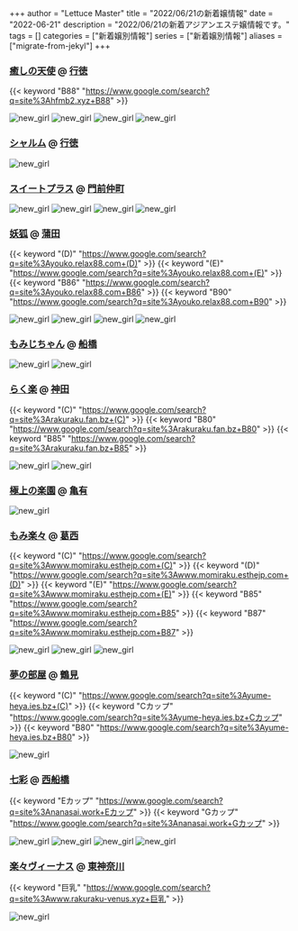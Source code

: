 +++
author = "Lettuce Master"
title = "2022/06/21の新着嬢情報"
date = "2022-06-21"
description = "2022/06/21の新着アジアンエステ嬢情報です。"
tags = []
categories = ["新着嬢別情報"]
series = ["新着嬢別情報"]
aliases = ["migrate-from-jekyl"]
+++
### [癒しの天使](http://hfmb2.xyz/) @ [行徳](/post/gyotoku)
{{< keyword "B88" "https://www.google.com/search?q=site%3Ahfmb2.xyz+B88" >}} 

![new_girl](https://i.imgur.com/G4trhj8.jpeg)
![new_girl](https://i.imgur.com/5FRUEim.jpeg)
![new_girl](https://i.imgur.com/HNdu4Yd.jpeg)
![new_girl](https://i.imgur.com/9YfU4BC.jpeg)
### [シャルム](http://hi-msg.com/charme/) @ [行徳](/post/gyotoku)


![new_girl](https://i.imgur.com/3dJ2bA4.jpeg)
### [スイートプラス](https://sweet-plus.work/) @ [門前仲町](/post/monzennakacho)


![new_girl](https://sweet-plus.work/_src/66844722/mark2_20220612113404523.png)
![new_girl](https://sweet-plus.work/_src/66844887/sign.png)
![new_girl](https://sweet-plus.work/_src/66844889/bk2.jpg)
![new_girl](https://sweet-plus.work/_src/66844891/banner1.png)
### [妖狐](http://youko.relax88.com/) @ [蒲田](/post/kamata)
{{< keyword "(D)" "https://www.google.com/search?q=site%3Ayouko.relax88.com+(D)" >}} {{< keyword "(E)" "https://www.google.com/search?q=site%3Ayouko.relax88.com+(E)" >}} {{< keyword "B86" "https://www.google.com/search?q=site%3Ayouko.relax88.com+B86" >}} {{< keyword "B90" "https://www.google.com/search?q=site%3Ayouko.relax88.com+B90" >}} 

![new_girl](https://i.imgur.com/OCMjJx1.png)
![new_girl](https://i.imgur.com/CHjQO7O.png)
![new_girl](https://i.imgur.com/bv0hDkX.png)
![new_girl](https://i.imgur.com/tGeKrT7.png)
### [もみじちゃん](http://hfmh8.xyz/) @ [船橋](/post/funabashi)


![new_girl](https://i.imgur.com/4yAJ9aq.jpeg)
![new_girl](https://i.imgur.com/9BjVjrt.jpeg)
### [らく楽](https://rakuraku.fan.bz/) @ [神田](/post/kanda)
{{< keyword "(C)" "https://www.google.com/search?q=site%3Arakuraku.fan.bz+(C)" >}} {{< keyword "B80" "https://www.google.com/search?q=site%3Arakuraku.fan.bz+B80" >}} {{< keyword "B85" "https://www.google.com/search?q=site%3Arakuraku.fan.bz+B85" >}} 

![new_girl](https://rakuraku.fan.bz/photos/sites/59/2022/06/2022062002234459.jpg_300X400.jpg)
![new_girl](https://rakuraku.fan.bz/photos/sites/59/2022/06/2022062002234529.jpg_300X400.jpg)
### [極上の楽園](http://hi-msg.com/gokulove/) @ [亀有](/post/kameari)


![new_girl](https://i.imgur.com/OpBETJh.jpeg)
### [もみ楽々](http://www.momiraku.esthejp.com/) @ [葛西](/post/kasai)
{{< keyword "(C)" "https://www.google.com/search?q=site%3Awww.momiraku.esthejp.com+(C)" >}} {{< keyword "(D)" "https://www.google.com/search?q=site%3Awww.momiraku.esthejp.com+(D)" >}} {{< keyword "(E)" "https://www.google.com/search?q=site%3Awww.momiraku.esthejp.com+(E)" >}} {{< keyword "B85" "https://www.google.com/search?q=site%3Awww.momiraku.esthejp.com+B85" >}} {{< keyword "B87" "https://www.google.com/search?q=site%3Awww.momiraku.esthejp.com+B87" >}} 

![new_girl](https://i.imgur.com/q9OB3yf.jpeg)
![new_girl](https://i.imgur.com/OSh4izf.jpeg)
![new_girl](https://i.imgur.com/oJ76MRF.jpeg)
### [夢の部屋](https://yume-heya.ies.bz/) @ [鶴見](/post/tsurumi)
{{< keyword "(C)" "https://www.google.com/search?q=site%3Ayume-heya.ies.bz+(C)" >}} {{< keyword "Cカップ" "https://www.google.com/search?q=site%3Ayume-heya.ies.bz+Cカップ" >}} {{< keyword "B80" "https://www.google.com/search?q=site%3Ayume-heya.ies.bz+B80" >}} 

![new_girl](https://yume-heya.ies.bz/photos/sites/14/2022/06/2022062002274112.jpg_300X400.jpg)
### [七彩](http://nanasai.work/) @ [西船橋](/post/nishifunabashi)
{{< keyword "Eカップ" "https://www.google.com/search?q=site%3Ananasai.work+Eカップ" >}} {{< keyword "Gカップ" "https://www.google.com/search?q=site%3Ananasai.work+Gカップ" >}} 

![new_girl](https://i.imgur.com/cloN1Wj.jpeg)
![new_girl](https://i.imgur.com/p9S4pOL.jpeg)
![new_girl](https://i.imgur.com/mUUEjQT.jpeg)
![new_girl](https://i.imgur.com/yyVOPiI.jpeg)
### [楽々ヴィーナス](http://www.rakuraku-venus.xyz/) @ [東神奈川](/post/higashikanagawa)
{{< keyword "巨乳" "https://www.google.com/search?q=site%3Awww.rakuraku-venus.xyz+巨乳" >}} 

![new_girl](https://i.imgur.com/pcMb4CC.jpeg)
